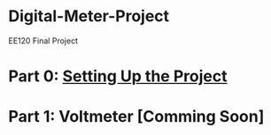 # Digital-Meter-Project
EE120 Final Project 

# Part 0: [Setting Up the Project](https://github.com/SDSMT-EE120/Digital-Meter-Project/tree/main/Part0-Setup) 

# Part 1: Voltmeter [Comming Soon] 